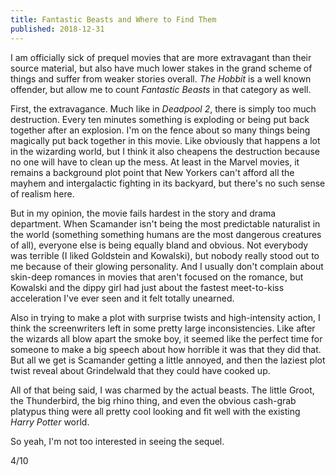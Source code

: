 ```yaml
---
title: Fantastic Beasts and Where to Find Them
published: 2018-12-31
---
```


I am officially sick of prequel movies that are more extravagant than their source material, but also have much lower stakes in the grand scheme of things and suffer from weaker stories overall. _The Hobbit_ is a well known offender, but allow me to count _Fantastic Beasts_ in that category as well.

First, the extravagance. Much like in _Deadpool 2_, there is simply too much destruction. Every ten minutes something is exploding or being put back together after an explosion. I'm on the fence about so many things being magically put back together in this movie. Like obviously that happens a lot in the wizarding world, but I think it also cheapens the destruction because no one will have to clean up the mess. At least in the Marvel movies, it remains a background plot point that New Yorkers can't afford all the mayhem and intergalactic fighting in its backyard, but there's no such sense of realism here.

But in my opinion, the movie fails hardest in the story and drama department. When Scamander isn't being the most predictable naturalist in the world (something something humans are the most dangerous creatures of all), everyone else is being equally bland and obvious. Not everybody was terrible (I liked Goldstein and Kowalski), but nobody really stood out to me because of their glowing personality. And I usually don't complain about skin-deep romances in movies that aren't focused on the romance, but Kowalski and the dippy girl had just about the fastest meet-to-kiss acceleration I've ever seen and it felt totally unearned.

Also in trying to make a plot with surprise twists and high-intensity action, I think the screenwriters left in some pretty large inconsistencies. Like after the wizards all blow apart the smoke boy, it seemed like the perfect time for someone to make a big speech about how horrible it was that they did that. But all we get is Scamander getting a little annoyed, and then the laziest plot twist reveal about Grindelwald that they could have cooked up.

All of that being said, I was charmed by the actual beasts. The little Groot, the Thunderbird, the big rhino thing, and even the obvious cash-grab platypus thing were all pretty cool looking and fit well with the existing _Harry Potter_ world.

So yeah, I'm not too interested in seeing the sequel.

4/10
